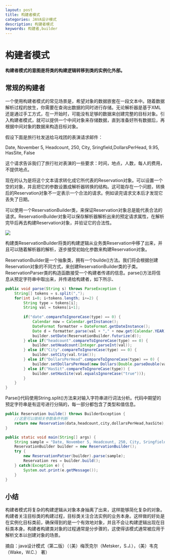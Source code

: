 ```yaml
---
layout: post
title: 构建者模式
categories: JAVA设计模式
description: 构建者模式
keywords: 构建者,builder
---
```


# 构建者模式

**构建者模式的意图是将类的构建逻辑转移到类的实例化外部。**
   
## 常规的构建者

一个使用构建者模式的常见场景是，希望对象的数据嵌套在一段文本中。随着数据解析过程的放生，你需要在查询出数据的同时进行存储。无论解析器是基于XML还是通过手工方式，在一开始时，可能没有足够的数据来创建完整的目标对象。引入构建者模式，就可以提供一个中间对象来存储数据，直到准备好所有数据后，再根据中间对象的数据来构造目标对象。

假设下面是旅行社发送给马戏团的表演请求邮件：

Date, November 5, Headcount, 250, City, Sringfield,DollarsPerHead, 9.95, HasSite, False

这个请求告诉我们了旅行社对表演的一些要求：时间，地点，人数，每人的费用，不提供地点。

现在的认为是将这个文本请求转化成它所代表的Reservation对象。可以设置一个空的对象，并且把它的参数设置成解析器转换的结构。这可能存在一个问题，转换后的Reservation对象不一定表示一个合法的请求。例如读完请求文本后才发现它丢失了日期。

可以使用一个ReservationBuilder类，来保证Reservation对象总是能代表合法的请求。ReservationBuilder对象可以保存解析器解析出来的预定请求属性，在解析完毕后再去构建Reservation对象，并验证它的合法性。

![](/images/posts/design_pattern/bulider_1.png)

构建类ReservationBuilder将类的构建逻辑从业务类Reservation中移了出来，并且可以随着解析器的解析，逐步接受初始化参数来构建Reservation对象。

ReservationBuilder是一个抽象类，拥有一个builde()方法。我们将会根据创建Reservation对象的不同方式，来创建ReservationBuilder类的子类。ReservationParser类的构造函数接受一个构建者传递的信息。parse()方法将信息从预定字符串中取出来，并传递给构建者，如下所示、

```java
public void parse(String s) throws ParseException {
	String[] tokens = s.split(",");
	for(int i=0; i<tokens.length; i+=2) {
		String type = tokens[i];
		String val = tokens[i+1];
		
		if("date".compareToIgnoreCase(type) == 0) {
			Calendar now = Calendar.getInstance();
			DateFormat formatter = DateFormat.getDateInstance();
			Date d = formatter.parse(val + "," + now.get(Calendar.YEAR));
			builder.setDate(ReservationBuilder.futurize(d));
		} else if("headcount".compareToIgnoreCase(type) == 0) {
			builder.setHeadcount(Integer.parseInt(val));
		} else if("City".compareToIgnoreCase(type) == 0) {
			builder.setCity(val.trim());
		} else if("DollarsPerHead".compareToIgnoreCase(type) == 0) {
			builder.setDollarsPerHead(new Dollars(Double.parseDouble(val)));
		} else if("HasSit".compareToIgnoreCase(type)) {
			builder.setHasSite(val.equalsIgnoreCase("true")));
		}
	}
}
```

Parse()代码使用String.split()方法来对输入字符串进行词法分析。代码中期望的预定字符串是有逗号进行分隔的，每一部分都包含了类型和值信息。

```java
public Reservation builde() throws BuilderException {
	//这里可以做相关参数条件判断
	return new Reservation(data,headcount,city,dollarsPerHead,hasSite);
}
```

```java
public static void main(String[] args) {
	String sample = "Date, November 5, Headcount, 250, City, Sringfield,DollarsPerHead, 9.95, HasSite, False";
	ReservationBuilder builder = new ReservationBuilder();
	try {
		new ReservationPatser(builder).parse(sample);
		Reservation res = builder.build();
	} catch(Exception e) {
		System.out.print(e.getMessage());
	}
}
```

## 小结

构建者模式将复杂的构建逻辑从对象本身抽离了出来，这样能够简化复杂的对象。构建者关注目标类的构建过程，目标类关注合法实例的业务本身。这样做的好处是在实例化目标类前，确保得到的是一个有效地对象，并且不会让构建逻辑出现在目标类本身。构建者构建类对象的过程通常是分步骤的，这使得该模式通常被应用于解析文本以创建对象的场景。


摘自：java设计模式（第二版）（（美）梅茨克尔（Metsker，S.J.），（美）韦克（Wake，W.C.） 著）

